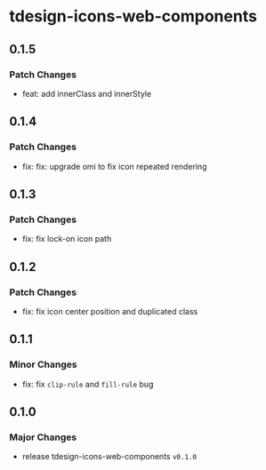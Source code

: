 # tdesign-icons-web-components

## 0.1.5

### Patch Changes

- feat: add innerClass and innerStyle

## 0.1.4

### Patch Changes

- fix: fix: upgrade omi to fix icon repeated rendering

## 0.1.3

### Patch Changes

- fix: fix lock-on icon path

## 0.1.2

### Patch Changes

- fix: fix icon center position and duplicated class

## 0.1.1

### Minor Changes

- fix: fix `clip-rule` and `fill-rule` bug

## 0.1.0

### Major Changes

- release tdesign-icons-web-components `v0.1.0`
